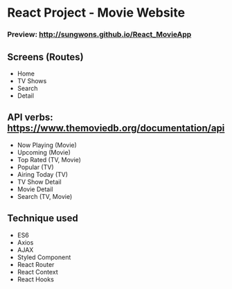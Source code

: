 # React Project - Movie Website

### Preview: http://sungwons.github.io/React_MovieApp

## Screens (Routes)
 - Home
 - TV Shows
 - Search
 - Detail

 ## API verbs: https://www.themoviedb.org/documentation/api
 - Now Playing (Movie)
 - Upcoming (Movie)
 - Top Rated (TV, Movie)
 - Popular (TV)
 - Airing Today (TV)
 - TV Show Detail
 - Movie Detail
 - Search (TV, Movie)

## Technique used
 - ES6
 - Axios
 - AJAX
 - Styled Component
 - React Router
 - React Context
 - React Hooks
